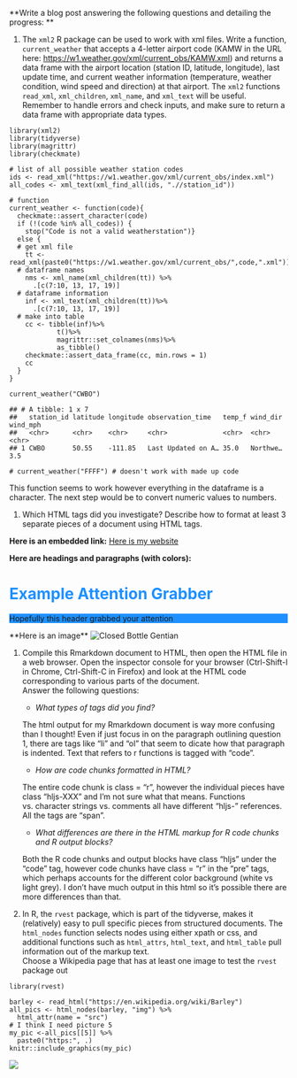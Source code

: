 **Write a blog post answering the following questions and detailing the
progress: **

1.  The `xml2` R package can be used to work with xml files. Write a
    function, `current_weather` that accepts a 4-letter airport code
    (KAMW in the URL here:
    <a href="https://w1.weather.gov/xml/current_obs/KAMW.xml" class="uri">https://w1.weather.gov/xml/current_obs/KAMW.xml</a>)
    and returns a data frame with the airport location (station ID,
    latitude, longitude), last update time, and current weather
    information (temperature, weather condition, wind speed and
    direction) at that airport. The `xml2` functions `read_xml`,
    `xml_children`, `xml_name`, and `xml_text` will be useful. Remember
    to handle errors and check inputs, and make sure to return a data
    frame with appropriate data types.

<!-- -->

    library(xml2)
    library(tidyverse)
    library(magrittr)
    library(checkmate)

    # list of all possible weather station codes
    ids <- read_xml("https://w1.weather.gov/xml/current_obs/index.xml")
    all_codes <- xml_text(xml_find_all(ids, ".//station_id")) 

    # function
    current_weather <- function(code){
      checkmate::assert_character(code)
      if (!(code %in% all_codes)) {
        stop("Code is not a valid weatherstation")}
      else {
      # get xml file
        tt <- read_xml(paste0("https://w1.weather.gov/xml/current_obs/",code,".xml"))
      # dataframe names
        nms <- xml_name(xml_children(tt)) %>%
          .[c(7:10, 13, 17, 19)]
      # dataframe information
        inf <- xml_text(xml_children(tt))%>%
          .[c(7:10, 13, 17, 19)]
      # make into table
        cc <- tibble(inf)%>%
                t()%>%
                magrittr::set_colnames(nms)%>%
                as_tibble()
        checkmate::assert_data_frame(cc, min.rows = 1)
        cc
      }
    }

    current_weather("CWBO")

    ## # A tibble: 1 x 7
    ##   station_id latitude longitude observation_time   temp_f wind_dir wind_mph
    ##   <chr>      <chr>    <chr>     <chr>              <chr>  <chr>    <chr>   
    ## 1 CWBO       50.55    -111.85   Last Updated on A… 35.0   Northwe… 3.5

    # current_weather("FFFF") # doesn't work with made up code

This function seems to work however everything in the dataframe is a
character. The next step would be to convert numeric values to numbers.

1.  Which HTML tags did you investigate? Describe how to format at least
    3 separate pieces of a document using HTML tags.

**Here is an embedded link:**
<a href="https://lydiapenglish.github.io/">Here is my website </a>

**Here are headings and paragraphs (with colors):**
<h1 style="color:DodgerBlue;">
Example Attention Grabber
</h1>
<p style="background-color:DodgerBlue;">
Hopefully this header grabbed your attention
</p>
**Here is an image**

<img src="http://www.illinoiswildflowers.info/prairie/photox/bt_gentian3.jpg" alt = "Closed Bottle Gentian">

1.  Compile this Rmarkdown document to HTML, then open the HTML file in
    a web browser. Open the inspector console for your browser
    (Ctrl-Shift-I in Chrome, Ctrl-Shift-C in Firefox) and look at the
    HTML code corresponding to various parts of the document.<br> Answer
    the following questions:

    -   *What types of tags did you find?*

    The html output for my Rmarkdown document is way more confusing than
    I thought! Even if just focus in on the paragraph outlining question
    1, there are tags like “li” and “ol” that seem to dicate how that
    paragraph is indented. Text that refers to r functions is tagged
    with “code”.

    -   *How are code chunks formatted in HTML?*

    The entire code chunk is class = “r”, however the individual pieces
    have class “hljs-XXX” and I’m not sure what that means. Functions
    vs. character strings vs. comments all have different “hljs-”
    references. All the tags are “span”.

    -   *What differences are there in the HTML markup for R code chunks
        and R output blocks?*

    Both the R code chunks and output blocks have class “hljs” under the
    “code” tag, however code chunks have class = “r” in the “pre” tags,
    which perhaps accounts for the different color background (white vs
    light grey). I don’t have much output in this html so it’s possible
    there are more differences than that.

2.  In R, the `rvest` package, which is part of the tidyverse, makes it
    (relatively) easy to pull specific pieces from structured documents.
    The `html_nodes` function selects nodes using either xpath or css,
    and additional functions such as `html_attrs`, `html_text`, and
    `html_table` pull information out of the markup text. <br> Choose a
    Wikipedia page that has at least one image to test the `rvest`
    package out

<!-- -->

    library(rvest)

    barley <- read_html("https://en.wikipedia.org/wiki/Barley")
    all_pics <- html_nodes(barley, "img") %>%
      html_attr(name = "src")
    # I think I need picture 5
    my_pic <-all_pics[[5]] %>%
      paste0("https:", .)
    knitr::include_graphics(my_pic)

![](https://upload.wikimedia.org/wikipedia/commons/thumb/2/20/Barley_%28Hordeum_vulgare%29_-_United_States_National_Arboretum_-_24_May_2009.jpg/220px-Barley_%28Hordeum_vulgare%29_-_United_States_National_Arboretum_-_24_May_2009.jpg)
